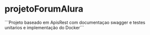 # projetoForumAlura
´´´Projeto baseado em ApisRest com documentaçao swagger e testes unitarios e implementação do Docker´´´